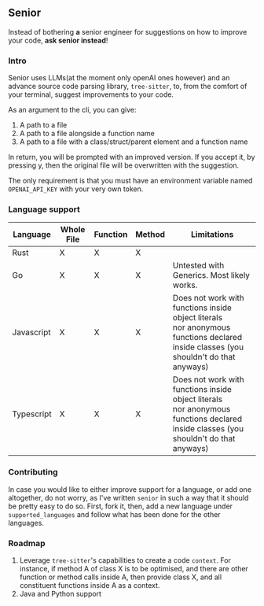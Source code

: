 ## Senior

Instead of bothering **a** senior engineer for suggestions on how to improve your code, **ask senior instead**!

### Intro

Senior uses LLMs(at the moment only openAI ones however) and an advance source code parsing library, `tree-sitter`, to,
from the comfort of your terminal, suggest improvements to your code.

As an argument to the cli, you can give:

1. A path to a file
2. A path to a file alongside a function name
3. A path to a file with a class/struct/parent element and a function name

In return, you will be prompted with an improved version. If you accept it, by pressing y, then the original file will
be overwritten with the suggestion.

The only requirement is that you must have an environment variable named `OPENAI_API_KEY` with your very own token.

### Language support

| Language   | Whole File | Function | Method | Limitations                                                                                                                             |
|------------|------------|----------|--------|-----------------------------------------------------------------------------------------------------------------------------------------|
| Rust       | X          | X        | X      |                                                                                                                                         |
| Go         | X          | X        | X      | Untested with Generics. Most likely works.                                                                                              |
| Javascript | X          | X        | X      | Does not work with functions inside object literals<br/>nor anonymous functions declared inside classes (you shouldn't do that anyways) |
| Typescript | X          | X        | X      | Does not work with functions inside object literals<br/>nor anonymous functions declared inside classes (you shouldn't do that anyways) |

### Contributing

In case you would like to either improve support for a language, or add one altogether, do not worry, as I've written
`senior` in such a way that it should be pretty easy to do so. First, fork it, then, add a new language
under `supported_languages` and follow what has been done for the other languages.

### Roadmap

1. Leverage `tree-sitter`'s capabilities to create a code `context`. For instance, if method A of class X is to be
   optimised, and there are other function or method calls inside A, then provide class X, and all constituent functions
   inside A as a context.
2. Java and Python support